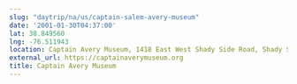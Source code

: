 ```yaml
---
slug: "daytrip/na/us/captain-salem-avery-museum"
date: '2001-01-30T04:37:00'
lat: 38.849560
lng: -76.511943
location: Captain Avery Museum, 1418 East West Shady Side Road, Shady Side, Maryland, 20764, United States
external_url: https://captainaverymuseum.org
title: Captain Avery Museum
---
```



